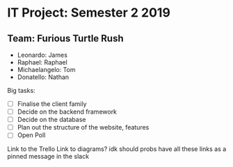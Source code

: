 # IT Project: Semester 2 2019

## Team: Furious Turtle Rush
- Leonardo: James
- Raphael: Raphael
- Michaelangelo: Tom
- Donatello: Nathan

Big tasks:
- [ ] Finalise the client family
- [ ] Decide on the backend framework
- [ ] Decide on the database
- [ ] Plan out the structure of the website, features
- [ ] Open Poll

Link to the Trello <Pending>
Link to diagrams? idk
should probs have all these links as a pinned message in the slack
